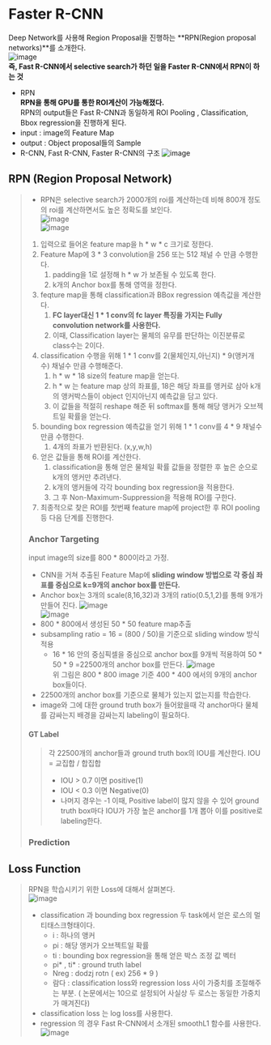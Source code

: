 # Faster R-CNN
Deep Network를 사용해 Region Proposal을 진행하는 **RPN(Region proposal networks)**를 소개한다.\
![image](https://user-images.githubusercontent.com/70633080/103259626-8ac99980-49dd-11eb-8837-4053dc070d08.png)\
**즉, Fast R-CNN에서 selective search가 하던 일을 Faster R-CNN에서 RPN이 하는 것**
- RPN\
**RPN을 통해 GPU를 통한 ROI계산이 가능해졌다.**\
RPN의 output들은 Fast R-CNN과 동일하게 ROI Pooling , Classification, Bbox regression을 진행하게 된다.
- input :  image의 Feature Map
- output : Object proposal들의 Sample
- R-CNN, Fast R-CNN, Faster R-CNN의 구조
![image](https://user-images.githubusercontent.com/70633080/103259764-1cd1a200-49de-11eb-8f5c-03373675e31d.png)
## RPN (Region Proposal Network)
> - RPN은 selective search가 2000개의 roi를 계산하는데 비해 800개 정도의 roi를 계산하면서도 높은 정확도를 보인다.\
> ![image](https://user-images.githubusercontent.com/70633080/103259872-9073af00-49de-11eb-895e-67a90fd0fdc2.png)\
> ![image](https://user-images.githubusercontent.com/70633080/103336435-8378bd80-4abb-11eb-8d13-6beda97effc1.png)
> 1. 입력으로 들어온 feature map을 h * w * c 크기로 정한다.
> 2. Feature Map에 3 * 3 convolution을 256 또는 512 채널 수 만큼 수행한다. 
>     1. padding을 1로 설정해 h * w 가 보존될 수 있도록 한다.
>     2. k개의 Anchor box를 통해 영역을 정한다.
> 3. feqture map을 통해 classification과 BBox regression 예측값을 계산한다.
>     1. **FC layer대신 1 * 1 conv의 fc layer 특징을 가지는 Fully convolution network를 사용한다.**
>     2. 이때, Classification layer는 물체의 유무를 판단하는 이진분류로 class수는 2이다.
> 4. classification 수행을 위해 1 * 1 conv를 2(물체인지,아닌지) * 9(앵커개수) 채널수 만큼 수행해준다.
>     1. h * w * 18 size의 feature map을 얻는다.
>     2. h * w 는 feature map 상의 좌표를, 18은 해당 좌표를 앵커로 삼아 k개의 앵커박스들이 object 인지아닌지 예측값을 담고 있다.
>     3. 이 값들을 적절히 reshape 해준 뒤 softmax를 통해 해당 앵커가 오브젝트일 확률을 얻는다.
> 5. bounding box regression 예측값을 얻기 위해 1 * 1 conv를 4 * 9 채널수만큼 수행한다.
>     1. 4개의 좌표가 반환된다. (x,y,w,h)
> 6. 얻은 값들을 통해 ROI를 계산한다. 
>     1. classification을 통해 얻은 물체일 확률 값들을 정렬한 후 높은 순으로 k개의 앵커만 추려낸다.
>     2. k개의 앵커들에 각각 bounding box regression을 적용한다. 
>     3. 그 후 Non-Maximum-Suppression을 적용해 ROI를 구한다.
> 7. 최종적으로 찾은 ROI를 첫번째 feature map에 project한 후 ROI pooling등 다음 단계를 진행한다.
> ### Anchor Targeting
> input image의 size를 800 * 800이라고 가정.
> - CNN을 거쳐 추출된 Feature Map에 **sliding window 방법으로 각 중심 좌표를 중심으로 k=9개의 anchor box를 만든다.**
> - Anchor box는 3개의 scale(8,16,32)과 3개의 ratio(0.5,1,2)를 통해 9개가 만들어 진다.
> ![image](https://user-images.githubusercontent.com/70633080/103260098-adf54880-49df-11eb-9971-1a347f05401b.png)\
> ![image](https://user-images.githubusercontent.com/70633080/103260131-ded57d80-49df-11eb-91e1-3c3edd67c512.png)
> - 800 * 800에서 생성된 50 * 50 feature map추출
> - subsampling ratio = 16 = (800 / 50)을 기준으로 sliding window 방식적용
>     - 16 * 16 안의 중심픽셀을 중심으로 anchor box를 9개씩 적용하여 50 * 50 * 9 =22500개의 anchor box를 만든다.
> ![image](https://user-images.githubusercontent.com/70633080/103260257-5c998900-49e0-11eb-815f-1327b5a49b02.png)\
> 위 그림은 800 * 800 image 기준 400 * 400 에서의 9개의 anchor box들이다.
> - 22500개의 anchor box를 기준으로 물체가 있는지 없는지를 학습한다.
> - image와 그에 대한 ground truth box가 들어왔을때 각 anchor마다 물체를 감싸는지 배경을 감싸는지 labeling이 필요하다.
> #### GT Label
> > 각 22500개의 anchor들과 ground truth box의 IOU를 계산한다.
> > IOU = 교집합 / 합집합
> > - IOU > 0.7 이면 positive(1)
> > - IOU < 0.3 이면 Negative(0)
> > - 나머지 경우는 -1
> > 이때, Positive label이 많지 않을 수 있어 ground truth box마다 IOU가 가장 높은 anchor를 1개 뽑아 이를 positive로 labeling한다.
>
> ### Prediction
## Loss Function
> RPN을 학습시키기 위한 Loss에 대해서 살펴본다.\
> ![image](https://user-images.githubusercontent.com/70633080/103339449-c25f4100-4ac4-11eb-8ff0-66fa4e7f5697.png)
> - classification 과 bounding box regression 두 task에서 얻은 로스의 멀티태스크형태이다.
>     - i : 하나의 앵커
>     - pi : 해당 앵커가 오브젝트일 확률
>     - ti : bounding box regression을 통해 얻은 박스 조정 값 벡터
>     - pi* , ti* : ground truth label
>     - Nreg : dodzj rotn ( ex) 256 * 9 ) 
>     - 람다 : classification loss와 regression loss 사이 가중치를 조절해주는 부분. ( 논문에서는 10으로 설정되어 사실상 두 로스는 동일한 가중치가 매겨진다)
> - classification loss 는 log loss를 사용한다.
> - regression 의 경우 Fast R-CNN에서 소개된 smoothL1 함수를 사용한다.\
> ![image](https://user-images.githubusercontent.com/70633080/103339677-59c49400-4ac5-11eb-864d-5d389cc30cb4.png)
